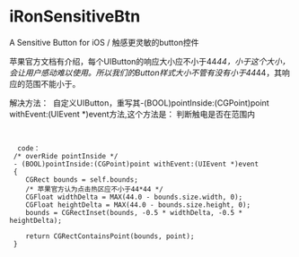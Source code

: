 # iRonSensitiveBtn

A Sensitive Button for iOS / 触感更灵敏的button控件

苹果官方文档有介绍，每个UIButton的响应大小应不小于44*44，小于这个大小，会让用户感动难以使用。所以我们的Button样式大小不管有没有小于44*44，其响应的范围不能小于。


解决方法：
  自定义UIButton，重写其-(BOOL)pointInside:(CGPoint)point withEvent:(UIEvent *)event方法,这个方法是： 判断触电是否在范围内
  <pre><code>
    
  code：
 /* overRide pointInside */
 - (BOOL)pointInside:(CGPoint)point withEvent:(UIEvent *)event
 {
    CGRect bounds = self.bounds;
    /* 苹果官方认为点击热区应不小于44*44 */
    CGFloat widthDelta = MAX(44.0 - bounds.size.width, 0);
    CGFloat heightDelta = MAX(44.0 - bounds.size.height, 0);
    bounds = CGRectInset(bounds, -0.5 * widthDelta, -0.5 * heightDelta);
    
    return CGRectContainsPoint(bounds, point);
 }

</code></pre>
